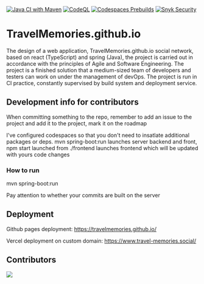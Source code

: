 [![Java CI with Maven](https://github.com/TravelMemories/TravelMemories.github.io/actions/workflows/maven.yml/badge.svg)](https://github.com/TravelMemories/TravelMemories.github.io/actions/workflows/maven.yml) [![CodeQL](https://github.com/TravelMemories/TravelMemories.github.io/actions/workflows/github-code-scanning/codeql/badge.svg)](https://github.com/TravelMemories/TravelMemories.github.io/actions/workflows/github-code-scanning/codeql) [![Codespaces Prebuilds](https://github.com/TravelMemories/TravelMemories.github.io/actions/workflows/codespaces/create_codespaces_prebuilds/badge.svg)](https://github.com/TravelMemories/TravelMemories.github.io/actions/workflows/codespaces/create_codespaces_prebuilds) [![Snyk Security](https://github.com/TravelMemories/TravelMemories.github.io/actions/workflows/snyk-security.yml/badge.svg)](https://github.com/TravelMemories/TravelMemories.github.io/actions/workflows/snyk-security.yml)
# TravelMemories.github.io

The design of a web application, TravelMemories.github.io social network, based on react (TypeScript) and spring (Java), the project is carried out in accordance with the principles of Agile and Software Engineering. The project is a finished solution that a medium-sized team of developers and testers can work on under the management of devOps. The project is run in CI practice, constantly supervised by build system and deployment service.

## Development info for contributors
When committing something to the repo, remember to add an issue to the project and add it to the project, mark it on the roadmap

I've configured codespaces so that you don't need to insatlate additional packages or deps.
mvn spring-boot:run launches server backend and front, npm start launched from ./frontend launches frontend which will be updated with yours code changes

### How to run
mvn spring-boot:run

Pay attention to whether your commits are built on the server

## Deployment 

Github pages deployment: https://travelmemories.github.io/

Vercel deployment on custom domain: https://www.travel-memories.social/

## Contributors 
<a href="https://github.com/TravelMemories/TravelMemories.github.io/graphs/contributors">
  <img src="https://contrib.rocks/image?repo=TravelMemories/TravelMemories.github.io"/>
</a>
